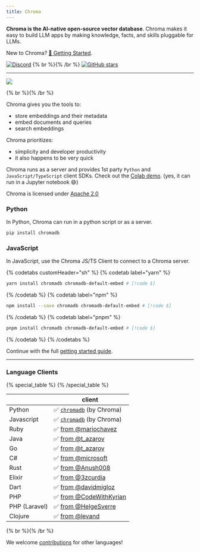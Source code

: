 ```yaml
---
title: Chroma
---
```


**Chroma is the AI-native open-source vector database**. Chroma makes it easy to build LLM apps by making knowledge, facts, and skills pluggable for LLMs.

New to Chroma? [🔑 Getting Started](./getting-started).

[![Discord](https://img.shields.io/discord/1073293645303795742?cacheSeconds=3600)](https://discord.gg/MMeYNTmh3x)
{% br %}{% /br %}
[![GitHub stars](https://img.shields.io/github/stars/chroma-core/chroma.svg?style=social&label=Star&maxAge=2400)](https://GitHub.com/chroma-core/chroma/stargazers/)


***


![](/img/hrm4.svg)

{% br %}{% /br %}

Chroma gives you the tools to:

- store embeddings and their metadata
- embed documents and queries
- search embeddings

Chroma prioritizes:

- simplicity and developer productivity
- it also happens to be very quick

Chroma runs as a server and provides 1st party `Python` and `JavaScript/TypeScript` client SDKs. Check out the [Colab demo](https://colab.research.google.com/drive/1QEzFyqnoFxq7LUGyP1vzR4iLt9PpCDXv?usp=sharing). (yes, it can run in a Jupyter notebook 😄)

Chroma is licensed under [Apache 2.0](https://github.com/chroma-core/chroma/blob/main/LICENSE)

### Python
In Python, Chroma can run in a python script or as a server.

```bash
pip install chromadb
```

### JavaScript
In JavaScript, use the Chroma JS/TS Client to connect to a Chroma server.

{% codetabs customHeader="sh" %}
{% codetab label="yarn" %}
```bash {% codetab=true %}
yarn install chromadb chromadb-default-embed # [!code $]
```
{% /codetab %}
{% codetab label="npm" %}
```bash {% codetab=true %}
npm install --save chromadb chromadb-default-embed # [!code $]
```
{% /codetab %}
{% codetab label="pnpm" %}
```bash {% codetab=true %}
pnpm install chromadb chromadb-default-embed # [!code $]
```
{% /codetab %}
{% /codetabs %}


Continue with the full [getting started guide](./getting-started).


***

### Language Clients

{% special_table %}
{% /special_table %}

|              | client |
|--------------|---------------|
| Python       | ✅ [`chromadb`](https://pypistats.org/packages/chromadb) (by Chroma)           |
| Javascript   | ✅ [`chromadb`](https://www.npmjs.com/package/chromadb) (by Chroma)          |
| Ruby   | ✅ [from @mariochavez](https://github.com/mariochavez/chroma)           |
| Java | ✅ [from @t_azarov](https://github.com/amikos-tech/chromadb-java-client) |
| Go | ✅ [from @t_azarov](https://github.com/amikos-tech/chroma-go) |
| C#   | ✅ [from @microsoft](https://github.com/microsoft/semantic-kernel/tree/main/dotnet/src/Connectors/Connectors.Memory.Chroma)       |
| Rust  | ✅ [from @Anush008](https://crates.io/crates/chromadb) |
| Elixir  | ✅ [from @3zcurdia](https://hex.pm/packages/chroma/) |
| Dart  | ✅ [from @davidmigloz](https://pub.dev/packages/chromadb) |
| PHP  | ✅ [from @CodeWithKyrian](https://github.com/CodeWithKyrian/chromadb-php) |
| PHP (Laravel)  | ✅ [from @HelgeSverre](https://github.com/helgeSverre/chromadb) |
| Clojure |  ✅ [from @levand](https://github.com/levand/clojure-chroma-client)
{% br %}{% /br %}

We welcome [contributions](/contributing) for other languages!
